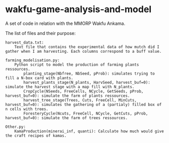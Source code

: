 # wakfu-game-analysis-and-model
A set of code in relation with the MMORP Wakfu Ankama.

The list of files and their purpose:

	harvest_data.txt:
		Text file that contains the experimental data of how mutch did I gather when I am harvesting. Each columns correspond to a buff value.

	farming_modelisation.py:
		Python script to model the production of farming plants ressources.
			planting_stage(Nbfree, NbSeed, pProb): simulates trying to fill a N-box card with plants.
			harvest_plants_stage(N_plants, HarvSeed, harvest_buf=0): simulate the harvest stage with a map fill with N_plants.
			CropCycle(NSeeds, FreeCells, NCycle, GetSeeds, pProb, harvest_buf=0): simulate the farm of plants ressources.
			harvest_tree_stage(Trees, Cuts, FreeCell, MinCuts, harvest_buf=0): simulates the gathering of a (partialy) filled box of n cells with trees.
			ForesteryCycle(Ncuts, FreeCell, NCycle, GetCuts, pProb, harvest_buf=0): simulate the farm of trees ressources.

	Other.py:
		KamaProduction(minerai_inf, quanti): Calculate how much would give the craft recipes of kamas.

